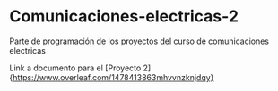 # Comunicaciones-electricas-2
Parte de programación de los proyectos del curso de comunicaciones electricas


Link a documento para el [Proyecto 2]{https://www.overleaf.com/1478413863mhvvnzknjdqy}
